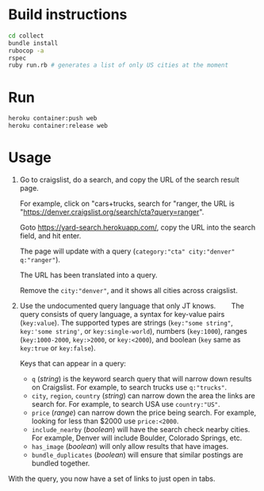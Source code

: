 # Build instructions

```sh
cd collect
bundle install
rubocop -a
rspec
ruby run.rb # generates a list of only US cities at the moment
```

# Run

```sh
heroku container:push web
heroku container:release web
```

# Usage

1. Go to craigslist, do a search, and copy the URL of the search result page.

   For example, click on "cars+trucks, search for "ranger, the URL is "https://denver.craigslist.org/search/cta?query=ranger".
   
   Goto https://yard-search.herokuapp.com/, copy the URL into the search field, and hit enter.
   
   The page will update with a query (`category:"cta" city:"denver" q:"ranger"`).
   
   The URL has been translated into a query.
   
   Remove the `city:"denver"`, and it shows all cities across craigslist.
   
2. Use the undocumented query language that only JT knows.
   
   The query consists of query language, a syntax for key-value pairs (`key:value`). The supported types are strings (`key:"some string"`, `key:'some string'`, or `key:single-world`), numbers (`key:1000`), ranges (`key:1000-2000`, `key:>2000`, or `key:<2000`), and boolean (`key` same as `key:true` or `key:false`).
   
   Keys that can appear in a query:
   * `q` (_string_) is the keyword search query that will narrow down results on Craigslist. For example, to search trucks use `q:"trucks"`.
   * `city`, `region`, `country` (_string_) can narrow down the area the links are search for. For example, to search USA use `country:"US"`.
   * `price` (_range_) can narrow down the price being search. For example, looking for less than $2000 use `price:<2000`.
   * `include_nearby` (_boolean_) will have the search check nearby cities. For example, Denver will include Boulder, Colorado Springs, etc.
   * `has_image` (_boolean_) will only allow results that have images.
   * `bundle_duplicates` (_boolean_) will ensure that similar postings are bundled together.

With the query, you now have a set of links to just open in tabs.
